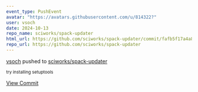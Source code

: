 ```yaml
---
event_type: PushEvent
avatar: "https://avatars.githubusercontent.com/u/814322?"
user: vsoch
date: 2024-10-13
repo_name: sciworks/spack-updater
html_url: https://github.com/sciworks/spack-updater/commit/fafb5f17a4a82cfd3d5de358c7ea6803fdcdd727
repo_url: https://github.com/sciworks/spack-updater
---
```


<a href='https://github.com/vsoch' target='_blank'>vsoch</a> pushed to <a href='https://github.com/sciworks/spack-updater' target='_blank'>sciworks/spack-updater</a>

<small>try installing setuptools</small>

<a href='https://github.com/sciworks/spack-updater/commit/fafb5f17a4a82cfd3d5de358c7ea6803fdcdd727' target='_blank'>View Commit</a>